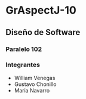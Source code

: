 # GrAspectJ-10

## Diseño de Software
### Paralelo 102
### Integrantes

- William Venegas
- Gustavo Chonillo
- Maria Navarro
